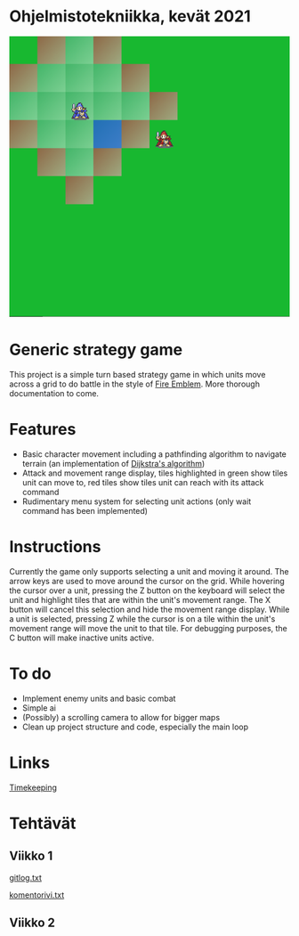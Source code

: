 # Ohjelmistotekniikka, kevät 2021

![](https://github.com/RadicalOyster/ot-harjoitustyo/blob/master/screenshot.png)

# Generic strategy game
This project is a simple turn based strategy game in which units move across a grid to do battle in the style of [Fire Emblem](https://en.wikipedia.org/wiki/Fire_Emblem:_Shadow_Dragon_and_the_Blade_of_Light). More thorough documentation to come.

# Features
* Basic character movement including a pathfinding algorithm to navigate terrain (an implementation of [Dijkstra's algorithm](https://en.wikipedia.org/wiki/Dijkstra%27s_algorithm))
* Attack and movement range display, tiles highlighted in green show tiles unit can move to, red tiles show tiles unit can reach with its attack command
* Rudimentary menu system for selecting unit actions (only wait command has been implemented)

# Instructions
Currently the game only supports selecting a unit and moving it around.
The arrow keys are used to move around the cursor on the grid. While hovering the cursor over a unit, pressing the Z button on the keyboard will select the unit and highlight tiles that are within the unit's movement range. The X button will cancel this selection and hide the movement range display. While a unit is selected, pressing Z while the cursor is on a tile within the unit's movement range will move the unit to that tile.
For debugging purposes, the C button will make inactive units active.

# To do
* Implement enemy units and basic combat
* Simple ai
* (Possibly) a scrolling camera to allow for bigger maps
* Clean up project structure and code, especially the main loop

# Links

[Timekeeping](https://github.com/RadicalOyster/ot-harjoitustyo/blob/master/documentation/time%20spent.mkd)

# Tehtävät

## Viikko 1

[gitlog.txt](https://github.com/RadicalOyster/ot-harjoitustyo/blob/master/laskarit/viikko1/gitlog.txt)

[komentorivi.txt](https://github.com/RadicalOyster/ot-harjoitustyo/blob/master/laskarit/viikko1/komentorivi.txt)

## Viikko 2
